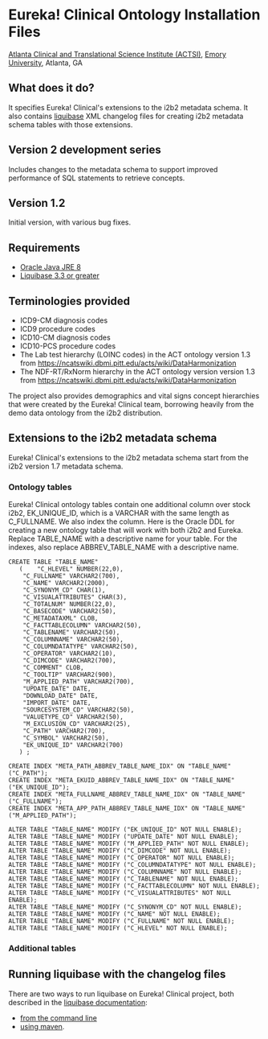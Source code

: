 # Eureka! Clinical Ontology Installation Files
[Atlanta Clinical and Translational Science Institute (ACTSI)](http://www.actsi.org), [Emory University](http://www.emory.edu), Atlanta, GA

## What does it do?
It specifies Eureka! Clinical's extensions to the i2b2 metadata schema. It also contains [liquibase](http://liquibase.org) XML changelog files for creating i2b2 metadata schema tables with those extensions.

## Version 2 development series
Includes changes to the metadata schema to support improved performance of SQL statements to retrieve concepts.

## Version 1.2
Initial version, with various bug fixes.

## Requirements
* [Oracle Java JRE 8](http://www.oracle.com/technetwork/java/javase/overview/index.html)
* [Liquibase 3.3 or greater](http://www.liquibase.org/download/index.html)

## Terminologies provided
* ICD9-CM diagnosis codes
* ICD9 procedure codes
* ICD10-CM diagnosis codes
* ICD10-PCS procedure codes
* The Lab test hierarchy (LOINC codes) in the ACT ontology version 1.3 from https://ncatswiki.dbmi.pitt.edu/acts/wiki/DataHarmonization
* The NDF-RT/RxNorm hierarchy in the ACT ontology version version 1.3 from https://ncatswiki.dbmi.pitt.edu/acts/wiki/DataHarmonization

The project also provides demographics and vital signs concept hierarchies that were created by the Eureka! Clinical team, borrowing heavily from the demo data ontology from the i2b2 distribution.

## Extensions to the i2b2 metadata schema
Eureka! Clinical's extensions to the i2b2 metadata schema start from the i2b2 version 1.7 metadata schema.

### Ontology tables
Eureka! Clinical ontology tables contain one additional column over stock i2b2, EK_UNIQUE_ID, which is a VARCHAR with the same length as C_FULLNAME. We also index the column. Here is the Oracle DDL for creating a new ontology table that will work with both i2b2 and Eureka. Replace TABLE_NAME with a descriptive name for your table. For the indexes, also replace ABBREV_TABLE_NAME with a descriptive name.
```
CREATE TABLE "TABLE_NAME" 
   (	"C_HLEVEL" NUMBER(22,0), 
	"C_FULLNAME" VARCHAR2(700), 
	"C_NAME" VARCHAR2(2000), 
	"C_SYNONYM_CD" CHAR(1), 
	"C_VISUALATTRIBUTES" CHAR(3), 
	"C_TOTALNUM" NUMBER(22,0), 
	"C_BASECODE" VARCHAR2(50), 
	"C_METADATAXML" CLOB, 
	"C_FACTTABLECOLUMN" VARCHAR2(50), 
	"C_TABLENAME" VARCHAR2(50), 
	"C_COLUMNNAME" VARCHAR2(50), 
	"C_COLUMNDATATYPE" VARCHAR2(50), 
	"C_OPERATOR" VARCHAR2(10), 
	"C_DIMCODE" VARCHAR2(700), 
	"C_COMMENT" CLOB, 
	"C_TOOLTIP" VARCHAR2(900), 
	"M_APPLIED_PATH" VARCHAR2(700), 
	"UPDATE_DATE" DATE, 
	"DOWNLOAD_DATE" DATE, 
	"IMPORT_DATE" DATE, 
	"SOURCESYSTEM_CD" VARCHAR2(50), 
	"VALUETYPE_CD" VARCHAR2(50), 
	"M_EXCLUSION_CD" VARCHAR2(25), 
	"C_PATH" VARCHAR2(700), 
	"C_SYMBOL" VARCHAR2(50), 
	"EK_UNIQUE_ID" VARCHAR2(700)
   ) ;
 
CREATE INDEX "META_PATH_ABBREV_TABLE_NAME_IDX" ON "TABLE_NAME" ("C_PATH");
CREATE INDEX "META_EKUID_ABBREV_TABLE_NAME_IDX" ON "TABLE_NAME" ("EK_UNIQUE_ID");
CREATE INDEX "META_FULLNAME_ABBREV_TABLE_NAME_IDX" ON "TABLE_NAME" ("C_FULLNAME");
CREATE INDEX "META_APP_PATH_ABBREV_TABLE_NAME_IDX" ON "TABLE_NAME" ("M_APPLIED_PATH");

ALTER TABLE "TABLE_NAME" MODIFY ("EK_UNIQUE_ID" NOT NULL ENABLE);
ALTER TABLE "TABLE_NAME" MODIFY ("UPDATE_DATE" NOT NULL ENABLE);
ALTER TABLE "TABLE_NAME" MODIFY ("M_APPLIED_PATH" NOT NULL ENABLE);
ALTER TABLE "TABLE_NAME" MODIFY ("C_DIMCODE" NOT NULL ENABLE);
ALTER TABLE "TABLE_NAME" MODIFY ("C_OPERATOR" NOT NULL ENABLE);
ALTER TABLE "TABLE_NAME" MODIFY ("C_COLUMNDATATYPE" NOT NULL ENABLE);
ALTER TABLE "TABLE_NAME" MODIFY ("C_COLUMNNAME" NOT NULL ENABLE);
ALTER TABLE "TABLE_NAME" MODIFY ("C_TABLENAME" NOT NULL ENABLE);
ALTER TABLE "TABLE_NAME" MODIFY ("C_FACTTABLECOLUMN" NOT NULL ENABLE);
ALTER TABLE "TABLE_NAME" MODIFY ("C_VISUALATTRIBUTES" NOT NULL ENABLE);
ALTER TABLE "TABLE_NAME" MODIFY ("C_SYNONYM_CD" NOT NULL ENABLE);
ALTER TABLE "TABLE_NAME" MODIFY ("C_NAME" NOT NULL ENABLE);
ALTER TABLE "TABLE_NAME" MODIFY ("C_FULLNAME" NOT NULL ENABLE);
ALTER TABLE "TABLE_NAME" MODIFY ("C_HLEVEL" NOT NULL ENABLE);
```
### Additional tables


## Running liquibase with the changelog files
There are two ways to run liquibase on Eureka! Clinical project, both described in the [liquibase documentation](http://www.liquibase.org/documentation/index.html):
* [from the command line](http://www.liquibase.org/documentation/command_line.html)
* [using maven](http://www.liquibase.org/documentation/maven/index.html).
